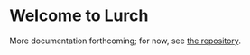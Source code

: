 
# Welcome to Lurch

More documentation forthcoming;
for now, see [the repository](https://github.com/lurchmath/lurch).
